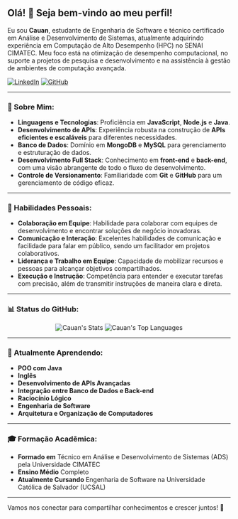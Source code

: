 ## Olá! 👋 Seja bem-vindo ao meu perfil!

Eu sou **Cauan**, estudante de Engenharia de Software e técnico certificado em Análise e Desenvolvimento de Sistemas, atualmente adquirindo experiência em Computação de Alto Desempenho (HPC) no SENAI CIMATEC. Meu foco está na otimização de desempenho computacional, no suporte a projetos de pesquisa e desenvolvimento e na assistência à gestão de ambientes de computação avançada.

[![LinkedIn](https://img.shields.io/badge/LinkedIn-0077B5?style=for-the-badge&logo=linkedin&logoColor=white)](https://br.linkedin.com/in/cauan-oliveira-935a48231?trk=people-guest_people_search-card)
[![GitHub](https://img.shields.io/badge/GitHub-0D1117?style=for-the-badge&logo=github&logoColor=white)](https://github.com/CauanO)

---

### 🚀 Sobre Mim:

- **Linguagens e Tecnologias**: Proficiência em **JavaScript**, **Node.js** e **Java**.
- **Desenvolvimento de APIs**: Experiência robusta na construção de **APIs eficientes e escaláveis** para diferentes necessidades.
- **Banco de Dados**: Domínio em **MongoDB** e **MySQL** para gerenciamento e estruturação de dados.
- **Desenvolvimento Full Stack**: Conhecimento em **front-end** e **back-end**, com uma visão abrangente de todo o fluxo de desenvolvimento.
- **Controle de Versionamento**: Familiaridade com **Git** e **GitHub** para um gerenciamento de código eficaz.
  
---

### 🌟 Habilidades Pessoais:

- **Colaboração em Equipe**: Habilidade para colaborar com equipes de desenvolvimento e encontrar soluções de negócio inovadoras.
- **Comunicação e Interação**: Excelentes habilidades de comunicação e facilidade para falar em público, sendo um facilitador em projetos colaborativos.
- **Liderança e Trabalho em Equipe**: Capacidade de mobilizar recursos e pessoas para alcançar objetivos compartilhados.
- **Execução e Instrução**: Competência para entender e executar tarefas com precisão, além de transmitir instruções de maneira clara e direta.

---

### 📊 Status do GitHub:

<div align="center">
  <img src="https://github-readme-stats.vercel.app/api?username=CauanO&theme=tokyonight&show_icons=true&hide_border=true&count_private=true" alt="Cauan's Stats" />
  <img src="https://github-readme-stats.vercel.app/api/top-langs/?username=CauanO&theme=tokyonight&layout=compact&hide_border=true" alt="Cauan's Top Languages" />
</div>

---

### 🌱 Atualmente Aprendendo:

- **POO com Java**
- **Inglês**
- **Desenvolvimento de APIs Avançadas**
- **Integração entre Banco de Dados e Back-end**
- **Raciocínio Lógico**
- **Engenharia de Software**
- **Arquitetura e Organização de Computadores**

---

### 🎓 Formação Acadêmica:

- **Formado em** Técnico em Análise e Desenvolvimento de Sistemas (ADS) pela Universidade CIMATEC
- **Ensino Médio** Completo
- **Atualmente Cursando** Engenharia de Software na Universidade Católica de Salvador (UCSAL)

---

Vamos nos conectar para compartilhar conhecimentos e crescer juntos! 🚀
